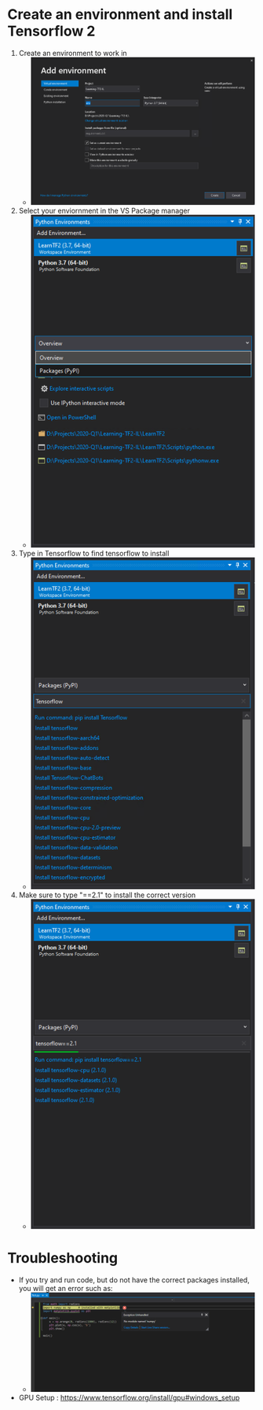 


# Create an environment and install Tensorflow 2

1. Create an environment to work in
    - ![](./ColdStorage/LearnTF2Env.PNG)
1. Select your enviornment in the VS Package manager
    - ![](./ColdStorage/AddPackages.PNG)
1. Type in Tensorflow to find tensorflow to install
    - ![](./ColdStorage/InstallTensorflow.PNG)
1. Make sure to type "==2.1" to install the correct version
    - ![](./ColdStorage/InstallTF2.PNG)
    
    
# Troubleshooting

- If you try and run code, but do not have the correct packages installed, you will get an error such as:
    - ![NotSetupVS.png](./ColdStorage/NotSetupVS.png)
- GPU Setup : https://www.tensorflow.org/install/gpu#windows_setup

